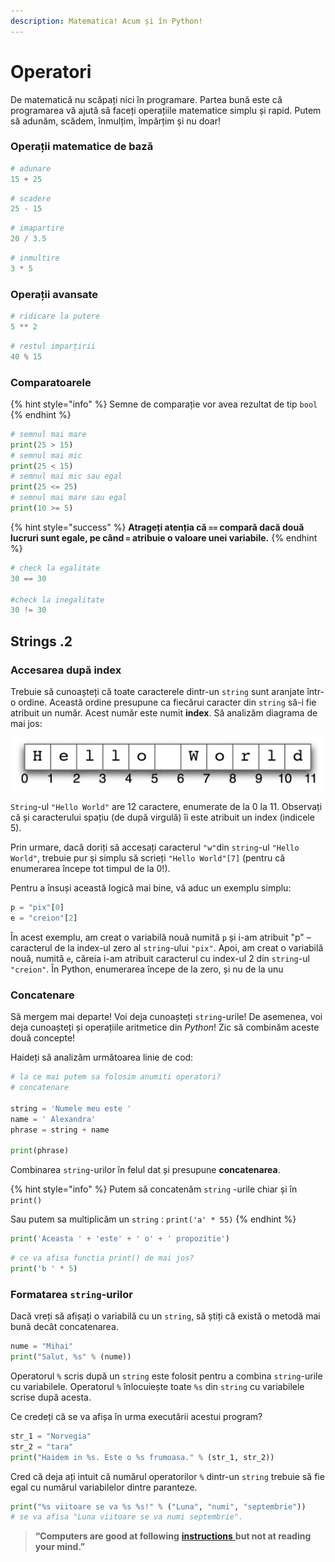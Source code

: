 ```yaml
---
description: Matematica! Acum și în Python!
---
```


# Operatori

De matematică nu scăpați nici în programare. Partea bună este că programarea vă ajută să faceți operațiile matematice simplu și rapid. Putem să adunăm, scădem, înmulțim, împărțim și nu doar!

### Operații matematice de bază

```python
# adunare
15 + 25
```

```python
# scadere
25 - 15 
```

```python
# imapartire
20 / 3.5
```

```python
# inmultire
3 * 5
```

### Operații avansate

```python
# ridicare la putere
5 ** 2
```

```python
# restul imparțirii
40 % 15
```

### Comparatoarele

{% hint style="info" %}
Semne de comparație vor avea rezultat de tip `bool`
{% endhint %}

```python
# semnul mai mare
print(25 > 15)
# semnul mai mic
print(25 < 15)
# semnul mai mic sau egal
print(25 <= 25)
# semnul mai mare sau egal
print(10 >= 5)
```

{% hint style="success" %}
**Atrageți atenția că `==` compară dacă două lucruri sunt egale, pe când `=` atribuie o valoare unei variabile.**
{% endhint %}

```python
# check la egalitate
30 == 30

#check la inegalitate
30 != 30
```

## Strings .2

### **Accesarea după index**

Trebuie să cunoașteți că toate caracterele dintr-un `string` sunt aranjate într-o ordine. Această ordine presupune ca fiecărui caracter din `string` să-i fie atribuit un număr. Acest număr este numit **index**. Să analizăm diagrama de mai jos:

![](../.gitbook/assets/3_4.png)

`String`-ul `"Hello World"` are 12 caractere, enumerate de la 0 la 11. Observați că și caracterului spațiu \(de după virgulă\) îi este atribuit un index \(indicele 5\).

Prin urmare, dacă doriți să accesați caracterul `"w"`din `string`-ul `"Hello World"`, trebuie pur și simplu să scrieți `"Hello World"[7]` \(pentru că enumerarea începe tot timpul de la 0!\).

Pentru a însuși această logică mai bine, vă aduc un exemplu simplu:

```python
p = "pix"[0]
e = "creion"[2]
```

În acest exemplu, am creat o variabilă nouă numită `p` și i-am atribuit "p" – caracterul de la index-ul zero al `string`-ului `"pix"`. Apoi, am creat o variabilă nouă, numită `e`, căreia i-am atribuit caracterul cu index-ul 2 din `string`-ul `"creion"`. În Python, enumerarea începe de la zero, și nu de la unu

### Concatenare 

Să mergem mai departe! Voi deja cunoașteți `string`-urile! De asemenea, voi deja cunoașteți și operațiile aritmetice din _Python_! Zic să combinăm aceste două concepte!

Haideți să analizăm următoarea linie de cod:

```python
# la ce mai putem sa folosim anumiti operatori?
# concatenare

string = 'Numele meu este '
name = ' Alexandra'
phrase = string + name

print(phrase)
```

Combinarea `string`-urilor în felul dat și presupune **concatenarea**. 

{% hint style="info" %}
Putem să concatenăm `string` -urile chiar și în `print()`

Sau putem sa multiplicăm un `string` : `print('a' * 55)`
{% endhint %}

```python
print('Aceasta ' + 'este' + ' o' + ' propozitie')
```

```python
# ce va afisa functia print() de mai jos?
print('b ' * 5)
```

### **Formatarea `string`-urilor**

Dacă vreți să afișați o variabilă cu un `string`, să știți că există o metodă mai bună decât concatenarea.

```python
nume = "Mihai"
print("Salut, %s" % (nume))
```

Operatorul `%` scris după un `string` este folosit pentru a combina `string`-urile cu variabilele. Operatorul `%` înlocuiește toate `%s` din `string` cu variabilele scrise după acesta.

Ce credeți că se va afișa în urma executării acestui program?

```python
str_1 = "Norvegia"
str_2 = "tara"
print("Haidem in %s. Este o %s frumoasa." % (str_1, str_2))
```

Cred că deja ați intuit că numărul operatorilor `%` dintr-un `string` trebuie să fie egal cu numărul variabilelor dintre paranteze.

```python
print("%s viitoare se va %s %s!" % ("Luna", "numi", "septembrie"))
# se va afisa "Luna viitoare se va numi septembrie".
```

> **“Computers are good at following** [**instructions** ](flow-control.md)**but not at reading your mind.”**

